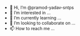 - 👋 Hi, I’m @pramod-yadav-sntps
- 👀 I’m interested in ...
- 🌱 I’m currently learning ...
- 💞️ I’m looking to collaborate on ...
- 📫 How to reach me ...

<!---
pramod-yadav-sntps/pramod-yadav-sntps is a ✨ special ✨ repository because its `README.md` (this file) appears on your GitHub profile.
You can click the Preview link to take a look at your changes.
--->
